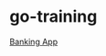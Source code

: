 # go-training


[Banking App](https://github.com/chauhansantosh/go-training/tree/dev/bankingapp#readme "Banking App")
